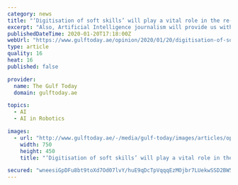 ```yaml
---
category: news
title: "‘Digitisation of soft skills’ will play a vital role in the re-skilling needed for Artificial Intelligence journalism"
excerpt: "Also, Artificial Intelligence journalism will provide us with an opportunity and challenge, to democratise the role of communicator — where, everyone and anyone, can transmit their messages to a global community. AI journalism media communicators cannot rely on the old ways to secure information, or ignore the new 4IR tools such as ..."
publishedDateTime: 2020-01-20T17:18:00Z
webUrl: "https://www.gulftoday.ae/opinion/2020/01/20/digitisation-of-soft-skills-will-play-a-vital-role"
type: article
quality: 16
heat: 16
published: false

provider:
  name: The Gulf Today
  domain: gulftoday.ae

topics:
  - AI
  - AI in Robotics

images:
  - url: "http://www.gulftoday.ae/-/media/gulf-today/images/articles/opinion/2020/1/20/ai-journalism.ashx?h=450&w=750&hash=E9063B92E2129E192316E1E41DA7F652"
    width: 750
    height: 450
    title: "‘Digitisation of soft skills’ will play a vital role in the re-skilling needed for Artificial Intelligence journalism"

secured: "wneesiGpDFu8bt9toXd7Od07lvY/huE9qDcTpVqqqEzMOjbr7LUekwSSD2BW5f/V3x4N7hjv88RZ8freUqnaGQdzwbcQQ2LtyNLvdMIhIKhLr1PtI0Hkldh8RlPuTgVX0/uox4QZRu1KhfWhvn0BXP5QbAPRDJKiP/OUKH+cPDEphxGbURC8aKAWsvtqBRnnxQf8HakSNTxRQuKwheerJVdWbknlkrKwj2dTUxGeMltjdGmwFNEh+9SimUbIy+Yk1e/K+joxVXYgYokuIYooojtHz3DkrsF44VrWAX3KrTZSde4Leweo3vEppRNAeAX9sBbc8ExxiY0ITFGYapQb9fiCO2gBgMDAXg/QKsQ+GSEZU40ksP2kI8xiBgX+pM+tndGyjLr+cvAnLwHuWZmHOvD4bQq+c5fFW7qsJihwcATchpr+CCwGyyQwNmm0SyxEm2VzGpiGyWXyGNRHrvHOAQ==;W2iSgXDwMiXNVo51WbpovQ=="
---
```


